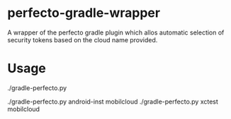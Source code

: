 # perfecto-gradle-wrapper
A wrapper of the perfecto gradle plugin which allos automatic selection of security tokens based on the cloud name provided.

# Usage
./gradle-perfecto.py <plugin-task> <cloud-name>
  
./gradle-perfecto.py android-inst mobilcloud
./gradle-perfecto.py xctest mobilcloud
